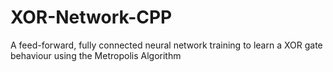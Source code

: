 # XOR-Network-CPP
A feed-forward, fully connected neural network training to learn a XOR gate behaviour using the Metropolis Algorithm
